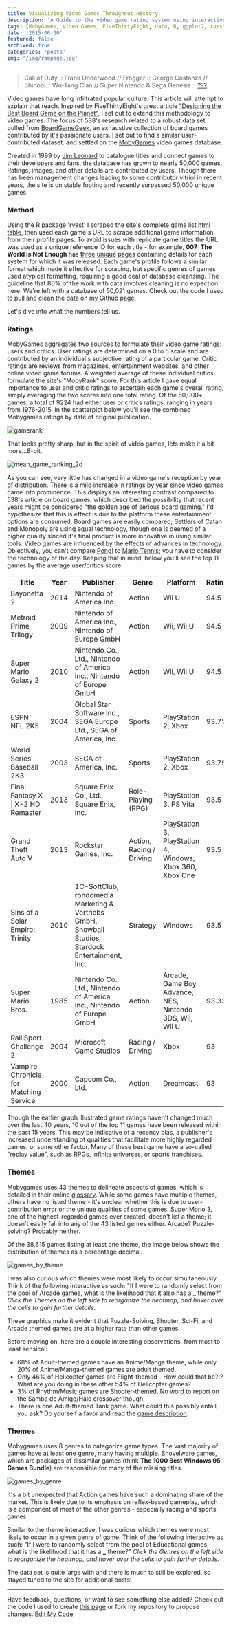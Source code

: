 ```yaml
---
title: Visualizing Video Games Throughout History
description: 'A Guide to the video game rating system using interactive visuals.'
tags: [MobyGames, Video Games, FiveThirtyEight, data, R, ggplot2, rvest, D3.js]
date: '2015-06-10'
featured: false
archived: true
categories: 'posts'
img: '/img/rampage.jpg'
---
```


> Call of Duty :: Frank Underwood // Frogger :: George Costanza // Shinobi :: Wu-Tang Clan // Super Nintendo & Sega Genesis :: <a href="https://youtu.be/CHio4lLOhKc?t=2m32s">???</a>

Video games have long infiltrated popular culture. This article will attempt to explain that reach. Inspired by FiveThirtyEight's great article <a href="http://fivethirtyeight.com/features/designing-the-best-board-game-on-the-planet/">"Designing the Best Board Game on the Planet"</a>, I set out to extend this methodology to video games. The focus of 538's research related to a robust data set pulled from <a href="http://boardgamegeek.com/">BoardGameGeek</a>, an exhaustive collection of board games contributed by it's passionate users. I set out to find a similar user-contributed dataset. and settled on the <a href="https://www.mobygames.com/">MobyGames</a> video games database.

Created in 1999 by <a href="https://www.mobygames.com/info/faq5">Jim Leonard</a> to catalogue titles and connect games to their developers and fans, the database has grown to nearly 50,000 games. Ratings, images, and other details are contributed by users. Though there has been management changes leading to some contributor vitriol in recent years, the site is on stable footing and recently surpassed 50,000 unique games.

<h3>Method</h3>

Using the R package 'rvest' I scraped the site's complete game list <a href="http://www.mobygames.com/browse/games/list-games/">html table</a>, then used each game's URL to scrape additional game information from their profile pages. To avoid issues with replicate game titles the URL was used as a unique reference ID for each title - for example, <b>007: The World is Not Enough</b> has <a href="http://www.mobygames.com/game/007-the-world-is-not-enough">three</a> <a href="http://www.mobygames.com/game/007-the-world-is-not-enough_">unique</a> <a href="http://www.mobygames.com/game/007-the-world-is-not-enough__">pages</a> containing details for each system for which it was released. Each game's profile follows a similar format which made it effective for scraping, but specific genres of games used atypical formatting, requiring a good deal of database cleansing. The guideline that 80% of the work with data involves cleaning is no expection here. We're left with a database of 50,021 games. Check out the code I used to pull and clean the data on <a href="https://github.com/mikeleeco/Mobygames-Scraper/blob/master/MobygamesScraper.R">my Github page</a>.

Let's dive into what the numbers tell us.

<h3>Ratings</h3>

MobyGames aggregates two sources to formulate their video game ratings: users and critics. User ratings are determined on a 0 to 5 scale and are contributed by an individual's subjective rating of a particular game. Critic ratings are reviews from magazines, entertainment websites, and other online video game forums. A weighted average of these individual critics formulate the site's "MobyRank" score. For this article I gave equal importance to user and critic ratings to ascertain each game's overall rating, simply averaging the two scores into one total rating. Of the 50,000+ games, a total of 9224 had either user or critics ratings, ranging in years from 1976-2015. In the scatterplot below you'll see the combined Mobygames ratings by date of original publication.

<img src="/img/gamerank.png"  alt="gamerank" class="img-responsive center-block center-block">

That looks pretty sharp, but in the spirit of video games, lets make it a bit more...8-bit.

<img src="/img/mean_game_ranking_2d.png"  alt="mean_game_ranking_2d" class="img-responsive center-block">

As you can see, very little has changed in a video game's reception by year of distribution. There is a mild increase in ratings by year since video games came into prominence. This displays an interesting contrast compared to 538's article on board games, which described the possibility that recent years might be considered "the golden age of serious board gaming." I'd hypothesize that this is effect is due to the platform these entertainment options are consumed. Board games are easily compared; Settlers of Catan and Monopoly are using equal technology, though one is deemed of a higher quality sinced it's final product is more innovative in using similar tools. Video games are influenced by the effects of advances in technology. Objectively, you can't compare <a href="https://www.mobygames.com/game/pong____">Pong!</a> to <a href="https://www.mobygames.com/game/mario-tennis">Mario Tennis</a>; you have to consider the technology of the day. Keeping that in mind, below you'll see the top 11 games by the average user/critics score:

<div class="table-responsive"><table class="table table-hover"><tr class="info"><th>Title</th><th>Year</th><th>Publisher</th><th>Genre</th><th>Platform</th><th>Rating</th></tr>
 <tr><td>Bayonetta 2</td><td>2014</td><td>Nintendo of America Inc.</td><td>Action</td><td>Wii U</td><td>94.5</td></tr>
 <tr><td>Metroid Prime Trilogy</td><td>2009</td><td>Nintendo of America Inc., Nintendo of Europe GmbH</td><td>Action</td><td>Wii, Wii U</td><td>94.5</td></tr>
 <tr><td>Super Mario Galaxy 2</td><td>2010</td><td>Nintendo Co., Ltd., Nintendo of America Inc., Nintendo of Europe GmbH</td><td>Action</td><td>Wii, Wii U</td><td>94.5</td></tr>
 <tr><td>ESPN NFL 2K5</td><td>2004</td><td>Global Star Software Inc., SEGA Europe Ltd., SEGA of America, Inc.</td><td>Sports</td><td>PlayStation 2, Xbox</td><td>93.75</td></tr>
 <tr><td>World Series Baseball 2K3</td><td>2003</td><td>SEGA of America, Inc.</td><td>Sports</td><td>PlayStation 2, Xbox</td><td>93.75</td></tr>
 <tr><td>Final Fantasy X | X-2 HD Remaster</td><td>2013</td><td>Square Enix Co., Ltd., Square Enix, Inc.</td><td>Role-Playing (RPG)</td><td>PlayStation 3, PS Vita</td><td>93.5</td></tr>
 <tr><td>Grand Theft Auto V</td><td>2013</td><td>Rockstar Games, Inc.</td><td>Action, Racing / Driving</td><td>PlayStation 3, PlayStation 4, Windows, Xbox 360, Xbox One</td><td>93.5</td></tr>
 <tr><td>Sins of a Solar Empire: Trinity</td><td>2010</td><td>1C-SoftClub, rondomedia Marketing & Vertriebs GmbH, Snowball Studios, Stardock Entertainment, Inc.</td><td>Strategy</td><td>Windows</td><td>93.5</td></tr>
 <tr><td>Super Mario Bros.</td><td>1985</td><td>Nintendo Co., Ltd., Nintendo of America Inc., Nintendo of Europe GmbH</td><td>Action</td><td>Arcade, Game Boy Advance, NES, Nintendo 3DS, Wii, Wii U</td><td>93.33</td></tr>
 <tr><td>RalliSport Challenge 2</td><td>2004</td><td>Microsoft Game Studios</td><td>Racing / Driving</td><td>Xbox</td><td>93</td></tr>
 <tr><td>Vampire Chronicle for Matching Service</td><td>2000</td><td>Capcom Co., Ltd.</td><td>Action</td><td>Dreamcast</td><td>93</td></tr></table></div>

Though the earlier graph illustrated game ratings haven't changed much over the last 40 years, 10 out of the top 11 games have been released within the past 15 years. This may be indicative of a recency bias, a publisher's increased understanding of qualities that facilitate more highly regarded games, or some other factor. Many of these best game have a so-called "replay value", such as RPGs, infinite universes, or sports franchises.

<h3>Themes</h3>

Mobygames uses 43 themes to delineate aspects of games, which is detailed in their online <a href="http://www.mobygames.com/glossary/genres">glossary</a>. While some games have multiple themes, others have no listed theme - it's unclear whether this is due to user-contribution error or the unique qualities of some games. Super Mario 3, one of the highest-regarded games ever created, doesn't list a theme; it doesn't easily fall into any of the 43 listed genres either. Arcade? Puzzle-solving? Probably neither.

Of the 38,615 games listing at least one theme, the image below shows the distribution of themes as a percentage decimal.

<img src="/img/games_by_theme.png" alt="games_by_theme" class="img-responsive center-block">

I was also curious which themes were most likely to occur simultaneously. Think of the following interactive as such: "If I were to randomly select from the pool of Arcade games, what is the likelihood that it also has a **\_** theme?" <i>Click the Themes on the left side to reorganize the heatmap, and hover over the cells to gain further details</i>.

These graphics make it evident that Puzzle-Solving, Shooter, Sci-Fi, and Arcade themed games are at a higher rate than other games.

Before moving on, here are a couple interesting observations, from most to least sensical:

<ul>
<li>68% of Adult-themed games have an Anime/Manga theme, while only 20% of Anime/Manga-themed games are adult themed.</li><li>Only 46% of Helicopter games are Flight-themed - How could that be?!? What are you doing in these other 54% of Helicopter games?</li><li>3% of Rhythm/Music games are Shooter-themed. No word to report on the Samba de Amigo/Halo crossover though.</li><li>There is one Adult-themed Tank game. What could this possibly entail, you ask? Do yourself a favor and read the <a href="http://www.mobygames.com/game/space-fuck">game description</a>.</li>
</ul>

<h3>Themes</h3>

Mobygames uses 8 genres to categorize game types. The vast majority of games have at least one genre, many having multiple. Shovelware games, which are packages of dissimilar games (think <b>The 1000 Best Windows 95 Games Bundle</b>) are responsible for many of the missing titles.

<img src="/img/games_by_genre.png" alt="games_by_genre" class="img-responsive center-block">

It's a bit unexpected that Action games have such a dominating share of the market. This is likely due to its emphasis on reflex-based gameplay, which is a component of most of the other genres - especially racing and sports games.

Similar to the theme interactive, I was curious which themes were most likely to occur in a given genre of game. Think of the following interactive as such: "If I were to randomly select from the pool of Educational games, what is the likelihood that it has a **\_** theme?" <i>Click the Genres on the left side to reorganize the heatmap, and hover over the cells to gain further details</i>.

The data set is quite large with and there is much to still be explored, so stayed tuned to the site for additional posts!

<hr>

Have feedback, questions, or want to see something else added? Check out the code I used to create <a href="https://github.com/mikeleeco/mikeleeco.github.com/blob/master/_posts/2015-06-10-video-games-interactive.md">this page</a> or fork my repository to propose changes. <a class="btn btn-primary" href="https://github.com/mikeleeco/Mobygames-Scraper/fork">Edit My Code</a>
